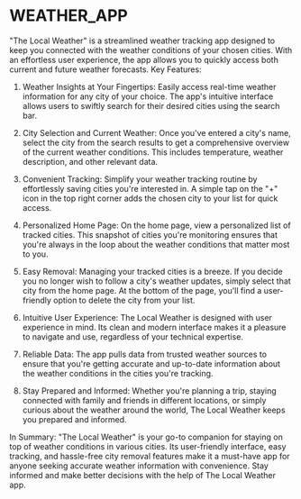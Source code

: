 # WEATHER_APP
"The Local Weather" is a streamlined weather tracking app designed to keep you connected with the weather conditions of your chosen cities. With an effortless user experience, the app allows you to quickly access both current and future weather forecasts.
Key Features:

1. Weather Insights at Your Fingertips:
Easily access real-time weather information for any city of your choice. The app's intuitive interface allows users to swiftly search for their desired cities using the search bar.

2. City Selection and Current Weather:
Once you've entered a city's name, select the city from the search results to get a comprehensive overview of the current weather conditions. This includes temperature, weather description, and other relevant data.

3. Convenient Tracking:
Simplify your weather tracking routine by effortlessly saving cities you're interested in. A simple tap on the "+" icon in the top right corner adds the chosen city to your list for quick access.

4. Personalized Home Page:
On the home page, view a personalized list of tracked cities. This snapshot of cities you're monitoring ensures that you're always in the loop about the weather conditions that matter most to you.

5. Easy Removal:
Managing your tracked cities is a breeze. If you decide you no longer wish to follow a city's weather updates, simply select that city from the home page. At the bottom of the page, you'll find a user-friendly option to delete the city from your list.

6. Intuitive User Experience:
The Local Weather is designed with user experience in mind. Its clean and modern interface makes it a pleasure to navigate and use, regardless of your technical expertise.

7. Reliable Data:
The app pulls data from trusted weather sources to ensure that you're getting accurate and up-to-date information about the weather conditions in the cities you're tracking.

8. Stay Prepared and Informed:
Whether you're planning a trip, staying connected with family and friends in different locations, or simply curious about the weather around the world, The Local Weather keeps you prepared and informed.

In Summary:
"The Local Weather" is your go-to companion for staying on top of weather conditions in various cities. Its user-friendly interface, easy tracking, and hassle-free city removal features make it a must-have app for anyone seeking accurate weather information with convenience. Stay informed and make better decisions with the help of The Local Weather app.
